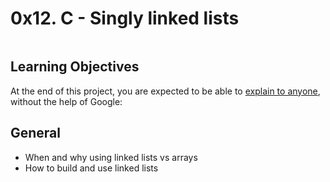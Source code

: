 # 0x12. C - Singly linked lists

<p align="center">
	<img url="https://sp-ao.shortpixel.ai/client/to_avif,q_glossy,ret_img,w_750/https://simplesnippets.tech/wp-content/uploads/2019/06/singly-linked-list-data-structure.jpg"/>
</P>

## Learning Objectives

At the end of this project, you are expected to be able to [explain to anyone](https://fs.blog/feynman-learning-technique/), without the help of Google:

## General

- When and why using linked lists vs arrays
- How to build and use linked lists
